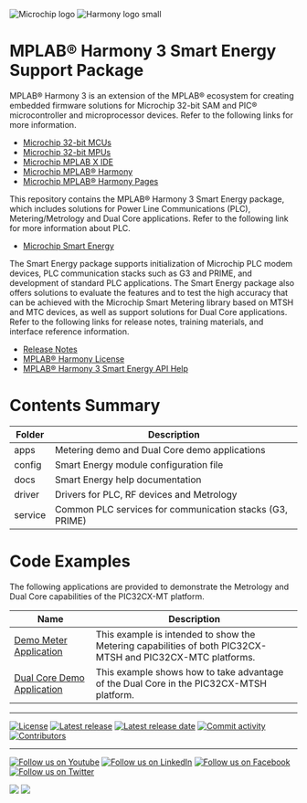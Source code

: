 ![Microchip logo](https://raw.githubusercontent.com/wiki/Microchip-MPLAB-Harmony/Microchip-MPLAB-Harmony.github.io/images/microchip_logo.png)
![Harmony logo small](https://raw.githubusercontent.com/wiki/Microchip-MPLAB-Harmony/Microchip-MPLAB-Harmony.github.io/images/microchip_mplab_harmony_logo_small.png)

# MPLAB® Harmony 3 Smart Energy Support Package

MPLAB® Harmony 3 is an extension of the MPLAB® ecosystem for creating embedded firmware solutions for Microchip 32-bit SAM and PIC® microcontroller and microprocessor devices. Refer to the following links for more information.

- [Microchip 32-bit MCUs](https://www.microchip.com/design-centers/32-bit)
- [Microchip 32-bit MPUs](https://www.microchip.com/design-centers/32-bit-mpus)
- [Microchip MPLAB X IDE](https://www.microchip.com/mplab/mplab-x-ide)
- [Microchip MPLAB® Harmony](https://www.microchip.com/mplab/mplab-harmony)
- [Microchip MPLAB® Harmony Pages](https://microchip-mplab-harmony.github.io/)

This repository contains the MPLAB® Harmony 3 Smart Energy package, which includes solutions for Power Line Communications (PLC), Metering/Metrology and Dual Core applications.
Refer to the following link for more information about PLC.

- [Microchip Smart Energy](https://www.microchip.com/design-centers/smart-energy-products/power-line-communications)

The Smart Energy package supports initialization of Microchip PLC modem devices, PLC communication stacks such as G3 and PRIME, and development of standard PLC applications.
The Smart Energy package also offers solutions to evaluate the features and to test the high accuracy that can be achieved with the Microchip Smart Metering library based on MTSH and MTC devices, as well as support solutions for Dual Core applications.
Refer to the following links for release notes, training materials, and interface reference information.

- [Release Notes](./release_notes.md)
- [MPLAB® Harmony License](Microchip_SLA001.md)
- [MPLAB® Harmony 3 Smart Energy API Help](https://onlinedocs.microchip.com/g/GUID-87F4E49E-0A61-4067-B9CF-1FE226A94F9B)

# Contents Summary

| Folder     | Description                                               |
| ---        | ---                                                       |
| apps       | Metering demo and Dual Core demo applications             |
| config     | Smart Energy module configuration file                    |
| docs       | Smart Energy help documentation                           |
| driver     | Drivers for PLC, RF devices and Metrology                 |
| service    | Common PLC services for communication stacks (G3, PRIME)  |

# Code Examples

The following applications are provided to demonstrate the Metrology and Dual Core capabilities of the PIC32CX-MT platform.

| Name               | Description |
| ----               | ----------- |
| [Demo Meter Application](https://onlinedocs.microchip.com/v2/keyword-lookup?keyword=SE_Demo_Meter_Application&redirect=true) | This example is intended to show the Metering capabilities of both PIC32CX-MTSH and PIC32CX-MTC platforms. |
| [Dual Core Demo Application](https://onlinedocs.microchip.com/v2/keyword-lookup?keyword=SE_Dual_Core_Demo_Application&redirect=true) | This example shows how to take advantage of the Dual Core in the PIC32CX-MTSH platform. |

____

[![License](https://img.shields.io/badge/license-Harmony%20license-orange.svg)](https://github.com/Microchip-MPLAB-Harmony/smartenergy/blob/master/Microchip_SLA001.md)
[![Latest release](https://img.shields.io/github/release/Microchip-MPLAB-Harmony/smartenergy.svg)](https://github.com/Microchip-MPLAB-Harmony/smartenergy/releases/latest)
[![Latest release date](https://img.shields.io/github/release-date/Microchip-MPLAB-Harmony/smartenergy.svg)](https://github.com/Microchip-MPLAB-Harmony/smartenergy/releases/latest)
[![Commit activity](https://img.shields.io/github/commit-activity/y/Microchip-MPLAB-Harmony/smartenergy.svg)](https://github.com/Microchip-MPLAB-Harmony/smartenergy/graphs/commit-activity)
[![Contributors](https://img.shields.io/github/contributors-anon/Microchip-MPLAB-Harmony/smartenergy.svg)]()

____

[![Follow us on Youtube](https://img.shields.io/badge/Youtube-Follow%20us%20on%20Youtube-red.svg)](https://www.youtube.com/user/MicrochipTechnology)
[![Follow us on LinkedIn](https://img.shields.io/badge/LinkedIn-Follow%20us%20on%20LinkedIn-blue.svg)](https://www.linkedin.com/company/microchip-technology)
[![Follow us on Facebook](https://img.shields.io/badge/Facebook-Follow%20us%20on%20Facebook-blue.svg)](https://www.facebook.com/microchiptechnology/)
[![Follow us on Twitter](https://img.shields.io/twitter/follow/MicrochipTech.svg?style=social)](https://twitter.com/MicrochipTech)

[![](https://img.shields.io/github/stars/Microchip-MPLAB-Harmony/smartenergy.svg?style=social)]()
[![](https://img.shields.io/github/watchers/Microchip-MPLAB-Harmony/smartenergy.svg?style=social)]()
